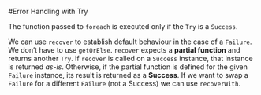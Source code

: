 #Error Handling with Try

The function passed to `foreach` is executed only if the `Try` is a `Success`.

We can use `recover` to establish default behaviour in the case of a `Failure`. We don’t have to use `getOrElse`. `recover` expects a **partial function** and returns another `Try`. If `recover` is called on a `Success` instance, that instance is returned *as-is*. Otherwise, if the partial function is defined for the given `Failure` instance, its result is returned as a **Success**. If we want to swap a `Failure` for a different `Failure` (not a Success) we can use `recoverWith`.

